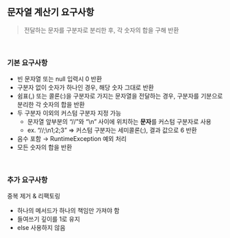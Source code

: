 ## 문자열 계산기 요구사항

> 전달하는 문자를 구분자로 분리한 후, 각 숫자의 합을 구해 반환
<br>

### 기본 요구사항
- 빈 문자열 또는 null 입력시 0 반환
- 구분자 없이 숫자가 하나인 경우, 해당 숫자 그대로 반환
- 쉼표(,) 또는 콜론(:)을 구분자로 가지는 문자열을 전달하는 경우, 구분자를 기분으로 분리한 각 숫자의 합을 반환
- 두 구분자 이외의 커스텀 구분자 지정 가능
  - 문자열 앞부분의 “//”와 “\n” 사이에 위치하는 **문자**를 커스텀 구분자로 사용
  - ex. “//;\n1;2;3” => 커스텀 구분자는 세미콜론(;), 결과 값으로 6 반환
- 음수 포함 → RuntimeException 예외 처리
- 모든 숫자의 합을 반환

<br>

### 추가 요구사항
중복 제거 & 리팩토링
- 하나의 메서드가 하나의 책임만 가져야 함
- 들여쓰기 깊이를 1로 유지
- else 사용하지 않음